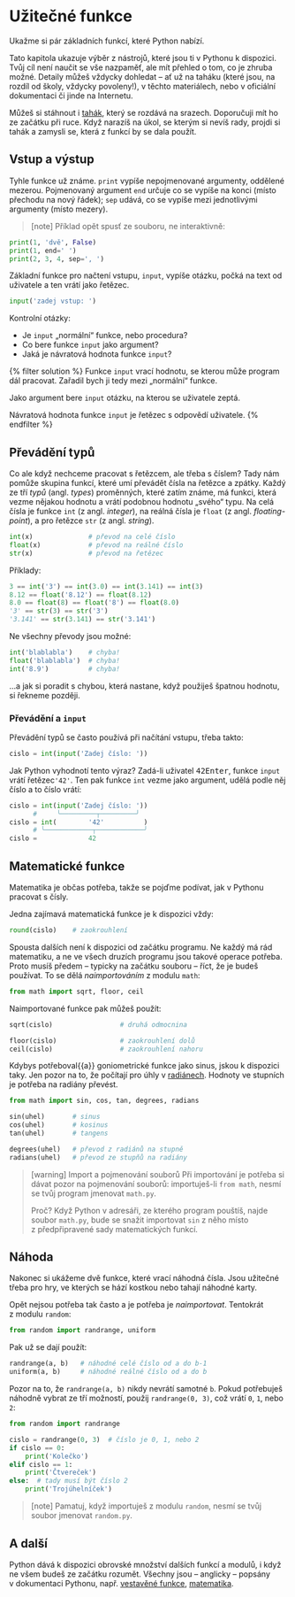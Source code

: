 
# Užitečné funkce

Ukažme si pár základních funkcí, které Python nabízí.

Tato kapitola ukazuje výběr z nástrojů, které jsou ti v Pythonu k dispozici.
Tvůj cíl není naučit se vše nazpaměť, ale mít přehled o tom, co je zhruba
možné.
Detaily můžeš vždycky dohledat – ať už na taháku (které jsou, na rozdíl od
školy, vždycky povoleny!), v těchto materiálech, nebo v oficiální
dokumentaci či jinde na Internetu.

Můžeš si stáhnout i
<a href="https://github.com/pyvec/cheatsheets/raw/master/basic-functions/basic-functions-cs.pdf">tahák</a>,
který se rozdává na srazech.
Doporučuji mít ho ze začátku při ruce.
Když narazíš na úkol, se kterým si nevíš rady, projdi si tahák a zamysli se,
která z funkcí by se dala použít.


## Vstup a výstup

Tyhle funkce už známe.
`print` vypíše nepojmenované argumenty, oddělené mezerou.
Pojmenovaný argument `end` určuje co se vypíše na konci (místo přechodu
na nový řádek);
`sep` udává, co se vypíše mezi jednotlivými argumenty (místo mezery).

> [note]
> Příklad opět spusť ze souboru, ne interaktivně:

```python
print(1, 'dvě', False)
print(1, end=' ')
print(2, 3, 4, sep=', ')
```

Základní funkce pro načtení vstupu, `input`,
vypíše otázku, počká na text od uživatele a ten vrátí jako řetězec.

```python
input('zadej vstup: ')
```

Kontrolní otázky:

* Je `input` „normální“ funkce, nebo procedura?
* Co bere funkce `input` jako argument?
* Jaká je návratová hodnota funkce `input`?

{% filter solution %}
Funkce `input` vrací hodnotu, se kterou může program dál pracovat.
Zařadil bych ji tedy mezi „normální“ funkce.

Jako argument bere `input` otázku, na kterou se uživatele zeptá.

Návratová hodnota funkce `input` je řetězec s odpovědí uživatele.
{% endfilter %}



## Převádění typů


Co ale když nechceme pracovat s řetězcem, ale třeba s číslem?
Tady nám pomůže skupina funkcí, které umí převádět čísla na řetězce a zpátky.
Každý ze tří <em>typů</em> (angl. <em>types</em>) proměnných, které zatím známe,
má funkci, která vezme nějakou hodnotu a vrátí podobnou hodnotu „svého“ typu.
Na celá čísla je funkce `int` (z angl. *integer*), na reálná čísla je `float`
(z angl. *floating-point*), a pro řetězce `str` (z angl. *string*).

```python
int(x)              # převod na celé číslo
float(x)            # převod na reálné číslo
str(x)              # převod na řetězec
```

Příklady:

```python
3 == int('3') == int(3.0) == int(3.141) == int(3)
8.12 == float('8.12') == float(8.12)
8.0 == float(8) == float('8') == float(8.0)
'3' == str(3) == str('3')
'3.141' == str(3.141) == str('3.141')
```
Ne všechny převody jsou možné:

```python
int('blablabla')    # chyba!
float('blablabla')  # chyba!
int('8.9')          # chyba!
```

…a jak si poradit s chybou, která nastane,
když použiješ špatnou hodnotu, si řekneme později.

### Převádění a `input`

Převádění typů se často používá při načítání vstupu, třeba takto:

```python
cislo = int(input('Zadej číslo: '))
```

Jak Python vyhodnotí tento výraz?
Zadá-li uživatel <kbd>4</kbd><kbd>2</kbd><kbd>Enter</kbd>,
funkce `input` vrátí řetězec`'42'`.
Ten pak funkce `int` vezme jako argument, udělá podle něj číslo a to
číslo vrátí:

```python
cislo = int(input('Zadej číslo: '))
      #     ╰─────────┬─────────╯
cislo = int(        '42'          )
      # ╰────────────┬────────────╯
cislo =             42
```


## Matematické funkce

Matematika je občas potřeba, takže se pojďme
podívat, jak v Pythonu pracovat s čísly.

Jedna zajímavá matematická funkce je k dispozici vždy:

```python
round(cislo)    # zaokrouhlení
```

Spousta dalších není k dispozici od začátku programu.
Ne každý má rád matematiku, a ne ve všech druzích programu jsou takové operace
potřeba.
Proto musíš předem – typicky na začátku souboru – říct, že je budeš používat.
To se dělá *naimportováním* z modulu `math`:

```python
from math import sqrt, floor, ceil
```

Naimportované funkce pak můžeš použít:

```python
sqrt(cislo)                 # druhá odmocnina

floor(cislo)                # zaokrouhlení dolů
ceil(cislo)                 # zaokrouhlení nahoru
```

Kdybys potřeboval{{a}} goniometrické funkce jako sinus, jskou k dispozici taky.
Jen pozor na to, že počítají pro úhly v [radiánech].
Hodnoty ve stupních je potřeba na radiány převést.

[radiánech]: https://cs.wikipedia.org/wiki/Radi%C3%A1n

```python
from math import sin, cos, tan, degrees, radians

sin(uhel)       # sinus
cos(uhel)       # kosinus
tan(uhel)       # tangens

degrees(uhel)   # převod z radiánů na stupně
radians(uhel)   # převod ze stupňů na radiány
```

> [warning] Import a pojmenování souborů
> Při importování je potřeba si dávat pozor na pojmenování souborů:
> importuješ-li `from math`, nesmí se tvůj program jmenovat `math.py`.
>
> Proč? Když Python v adresáři, ze kterého program pouštíš, najde soubor
> `math.py`, bude se snažit importovat `sin` z něho místo
> z předpřipravené sady matematických funkcí.


## Náhoda

Nakonec si ukážeme dvě funkce, které vrací náhodná čísla.
Jsou užitečné třeba pro hry, ve kterých se hází kostkou nebo tahají
náhodné karty.

Opět nejsou potřeba tak často a je potřeba je *naimportovat*.
Tentokrát z modulu `random`:


```python
from random import randrange, uniform
```

Pak už se dají použít:

```python
randrange(a, b)   # náhodné celé číslo od a do b-1
uniform(a, b)     # náhodné reálné číslo od a do b
```

Pozor na to, že <code>randrange(a, b)</code>
nikdy nevrátí samotné <code>b</code>.
Pokud potřebuješ náhodně vybrat ze tří možností,
použij <code>randrange(0, 3)</code>,
což vrátí <code>0</code>, <code>1</code>, nebo
<code>2</code>:

```python
from random import randrange

cislo = randrange(0, 3)  # číslo je 0, 1, nebo 2
if cislo == 0:
    print('Kolečko')
elif cislo == 1:
    print('Čtvereček')
else:  # tady musí být číslo 2
    print('Trojúhelníček')
```

> [note]
> Pamatuj, když importuješ z modulu `random`, nesmí se tvůj soubor
> jmenovat `random.py`.

## A další
Python dává k dispozici obrovské množství dalších
funkcí a modulů, i když ne všem budeš ze začátku
rozumět.
Všechny jsou – anglicky – popsány v dokumentaci Pythonu, např.
<a href="https://docs.python.org/3/library/functions.html">vestavěné funkce</a>,
<a href="https://docs.python.org/3/library/math.html">matematika</a>.
